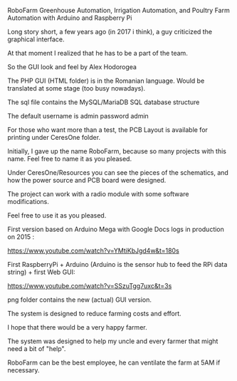 RoboFarm Greenhouse Automation, Irrigation Automation, and Poultry Farm Automation with Arduino and Raspberry Pi 

Long story short, a few years ago (in 2017 i think), a guy criticized the graphical interface.

At that moment I realized that he has to be a part of the team. 

So the GUI look and feel by Alex Hodorogea 

The PHP GUI (HTML folder) is in the Romanian language. Would be translated at some stage (too busy nowadays).


The sql file contains the MySQL/MariaDB SQL database structure


The default username is admin password admin 

For those who want more than a test, the PCB Layout is available for printing under CeresOne folder.

Initially, I gave up the name RoboFarm, because so many projects with this name. Feel free to name it as you pleased.

Under CeresOne/Resources you can see the pieces of the schematics, and how the power source and PCB board were designed. 

The project can work with a radio module with some software modifications.

Feel free to use it as you pleased. 

First version based on Arduino Mega with Google Docs logs  in production on 2015 :

https://www.youtube.com/watch?v=YMtiKbJgd4w&t=180s

First RaspberryPi + Arduino (Arduino is the sensor hub to feed the RPi data string) + first Web GUI:

https://www.youtube.com/watch?v=SSzuTgg7uxc&t=3s


png folder contains the new (actual) GUI version.


The system is designed to reduce farming costs and effort.

I hope that there would be a very happy farmer. 

The system was designed to help my uncle and every farmer that might need a bit of "help".

RoboFarm can be the best employee, he can ventilate the farm at 5AM if necessary.




